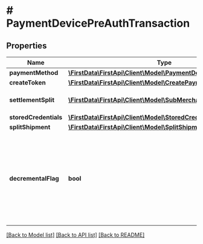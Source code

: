# # PaymentDevicePreAuthTransaction

## Properties

Name | Type | Description | Notes
------------ | ------------- | ------------- | -------------
**paymentMethod** | [**\FirstData\FirstApi\Client\Model\PaymentDevicePaymentMethod**](PaymentDevicePaymentMethod.md) |  | 
**createToken** | [**\FirstData\FirstApi\Client\Model\CreatePaymentToken**](CreatePaymentToken.md) |  | [optional] 
**settlementSplit** | [**\FirstData\FirstApi\Client\Model\SubMerchantSplit[]**](SubMerchantSplit.md) | Settle with multiple sub-merchants, sale and preAuth only. | [optional] 
**storedCredentials** | [**\FirstData\FirstApi\Client\Model\StoredCredential**](StoredCredential.md) |  | [optional] 
**splitShipment** | [**\FirstData\FirstApi\Client\Model\SplitShipment**](SplitShipment.md) |  | [optional] 
**decrementalFlag** | **bool** | This flag can only be used in a preAuth transaction that updates the amount of a previous preAuth transaction to either increase the preAuth amount (DecrementalPreAuthFlag &#x3D; false) or decrease the preAuth amount (DecrementalPreAuthFlag &#x3D; true). | [optional] [default to false]

[[Back to Model list]](../../README.md#documentation-for-models) [[Back to API list]](../../README.md#documentation-for-api-endpoints) [[Back to README]](../../README.md)



